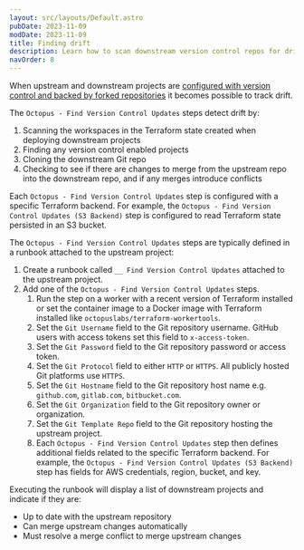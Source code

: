 ```yaml
---
layout: src/layouts/Default.astro
pubDate: 2023-11-09
modDate: 2023-11-09
title: Finding drift
description: Learn how to scan downstream version control repos for drift
navOrder: 8
---
```


When upstream and downstream projects are [configured with version control and backed by forked repositories](forking-git-repos) it becomes possible to track drift.

The `Octopus - Find Version Control Updates` steps detect drift by:

1. Scanning the workspaces in the Terraform state created when deploying downstream projects
2. Finding any version control enabled projects
3. Cloning the downstream Git repo
4. Checking to see if there are changes to merge from the upstream repo into the downstream repo, and if any merges introduce conflicts

Each `Octopus - Find Version Control Updates` step is configured with a specific Terraform backend. For example, the `Octopus - Find Version Control Updates (S3 Backend)` step is configured to read Terraform state persisted in an S3 bucket.

The `Octopus - Find Version Control Updates` steps are typically defined in a runbook attached to the upstream project:

1. Create a runbook called `__ Find Version Control Updates` attached to the upstream project.
2. Add one of the `Octopus - Find Version Control Updates` steps.
   1. Run the step on a worker with a recent version of Terraform installed or set the container image to a Docker image with Terraform installed like `octopuslabs/terraform-workertools`.
   2. Set the `Git Username` field to the Git repository username. GitHub users with access tokens set this field to `x-access-token`.
   3. Set the `Git Password` field to the Git repository password or access token.
   4. Set the `Git Protocol` field to either `HTTP` or `HTTPS`. All publicly hosted Git platforms use `HTTPS`.
   5. Set the `Git Hostname` field to the Git repository host name e.g. `github.com`, `gitlab.com`, `bitbucket.com`.
   6. Set the `Git Organization` field to the Git repository owner or organization.
   7. Set the `Git Template Repo` field to the Git repository hosting the upstream project.
   8. Each `Octopus - Find Version Control Updates` step then defines additional fields related to the specific Terraform backend. For example, the `Octopus - Find Version Control Updates (S3 Backend)` step has fields for AWS credentials, region, bucket, and key.

Executing the runbook will display a list of downstream projects and indicate if they are:

* Up to date with the upstream repository
* Can merge upstream changes automatically
* Must resolve a merge conflict to merge upstream changes